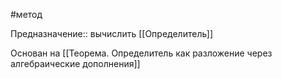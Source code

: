 #метод

Предназначение:: вычислить [[Определитель]]

Основан на [[Теорема. Определитель как разложение через алгебраические дополнения]]
